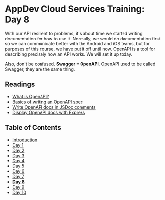 # AppDev Cloud Services Training: Day 8

With our API resilient to problems, it's about time we started writing
documentation for how to use it. Normally, we would do documentation first so
we can communicate better with the Android and iOS teams, but for purposes of
this course, we have put it off until now. OpenAPI is a tool for describing
precisely how an API works. We will set it up today.

Also, don't be confused. **Swagger = OpenAPI**. OpenAPI used to be called
Swagger, they are the same thing.

## Readings

* [What is OpenAPI?](https://swagger.io/docs/specification/about/)
* [Basics of writing an OpenAPI spec](https://swagger.io/docs/specification/basic-structure/)
* [Write OpenAPI docs in JSDoc comments](https://github.com/Surnet/swagger-jsdoc/blob/HEAD/docs/GETTING-STARTED.md)
* [Display OpenAPI docs with Express](https://www.npmjs.com/package/swagger-ui-express)

## Table of Contents

* [Introduction][intro]
* [Day 1][day1]
* [Day 2][day2]
* [Day 3][day3]
* [Day 4][day4]
* [Day 5][day5]
* [Day 6][day6]
* [Day 7][day7]
* [**Day 8**][day8]
* [Day 9][day9]
* [Day 10][day10]

[intro]: https://github.com/GrinnellAppDev/cloud-services-training
[day1]: https://github.com/GrinnellAppDev/cloud-services-training/tree/day-01
[day2]: https://github.com/GrinnellAppDev/cloud-services-training/tree/day-02
[day3]: https://github.com/GrinnellAppDev/cloud-services-training/tree/day-03
[day4]: https://github.com/GrinnellAppDev/cloud-services-training/tree/day-04
[day5]: https://github.com/GrinnellAppDev/cloud-services-training/tree/day-05
[day6]: https://github.com/GrinnellAppDev/cloud-services-training/tree/day-06
[day7]: https://github.com/GrinnellAppDev/cloud-services-training/tree/day-07
[day8]: https://github.com/GrinnellAppDev/cloud-services-training/tree/day-08
[day9]: https://github.com/GrinnellAppDev/cloud-services-training/tree/day-09
[day10]: https://github.com/GrinnellAppDev/cloud-services-training/tree/day-10
